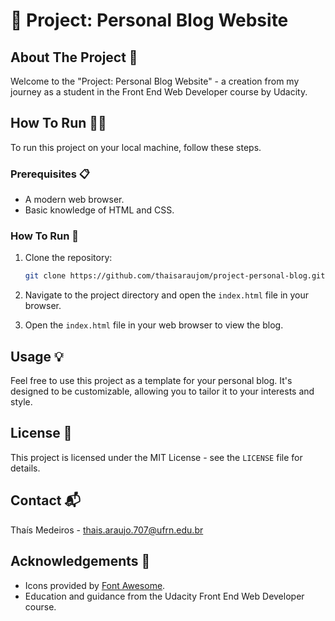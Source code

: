 # 🚗 Project: Personal Blog Website

## About The Project 📖
Welcome to the "Project: Personal Blog Website" - a creation from my journey as a student in the Front End Web Developer course by Udacity.

## How To Run 🏃‍♂️
To run this project on your local machine, follow these steps.

### Prerequisites 📋
- A modern web browser.
- Basic knowledge of HTML and CSS.

### How To Run 🚀
1. Clone the repository:
    ```bash
    git clone https://github.com/thaisaraujom/project-personal-blog.git
    ```
2. Navigate to the project directory and open the `index.html` file in your browser.

3. Open the `index.html` file in your web browser to view the blog.

## Usage 💡
Feel free to use this project as a template for your personal blog. It's designed to be customizable, allowing you to tailor it to your interests and style.

## License 📝
This project is licensed under the MIT License - see the `LICENSE` file for details.

## Contact 📬
Thaís Medeiros - [thais.araujo.707@ufrn.edu.br](mailto:thais.araujo.707@ufrn.edu.br)

## Acknowledgements 🙏
- Icons provided by [Font Awesome](https://fontawesome.com).
- Education and guidance from the Udacity Front End Web Developer course.

